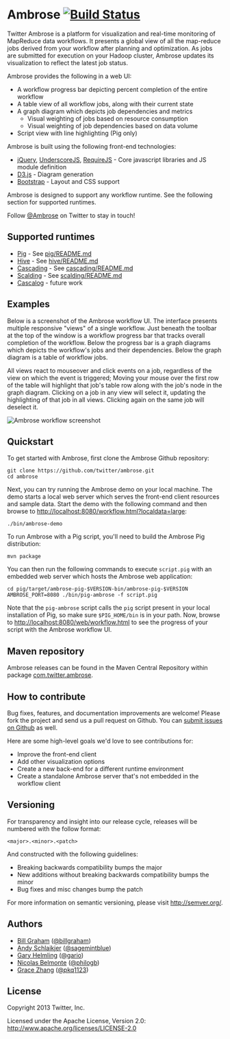 # Ambrose [![Build Status](https://secure.travis-ci.org/twitter/ambrose.png)](http://travis-ci.org/twitter/ambrose)

Twitter Ambrose is a platform for visualization and real-time monitoring of MapReduce data workflows.
It presents a global view of all the map-reduce jobs derived from your workflow after planning and
optimization. As jobs are submitted for execution on your Hadoop cluster, Ambrose updates its
visualization to reflect the latest job status.

Ambrose provides the following in a web UI:

* A workflow progress bar depicting percent completion of the entire workflow
* A table view of all workflow jobs, along with their current state
* A graph diagram which depicts job dependencies and metrics
    * Visual weighting of jobs based on resource consumption
    * Visual weighting of job dependencies based on data volume
* Script view with line highlighting (Pig only)

Ambrose is built using the following front-end technologies:

* [jQuery](http://jquery.com), [UnderscoreJS](http://underscorejs.com), [RequireJS](http://requirejs.org) - Core javascript libraries and JS module definition
* [D3.js](http://d3js.org) - Diagram generation
* [Bootstrap](http://getbootstrap.com/) - Layout and CSS support

Ambrose is designed to support any workflow runtime. See the following section for supported
runtimes.

Follow [@Ambrose](https://twitter.com/ambrose) on Twitter to stay in touch!

## Supported runtimes

* [Pig](http://pig.apache.org/) - See [pig/README.md](https://github.com/twitter/ambrose/blob/master/pig/README.md)
* [Hive](http://hive.apache.org/) - See [hive/README.md](https://github.com/twitter/ambrose/blob/master/hive/README.md)
* [Cascading](http://www.cascading.org/) - See [cascading/README.md](https://github.com/twitter/ambrose/blob/master/cascading/README.md)
* [Scalding](https://github.com/twitter/scalding) - See [scalding/README.md](https://github.com/twitter/ambrose/blob/master/scalding/README.md)
* [Cascalog](https://github.com/nathanmarz/cascalog) - future work

## Examples

Below is a screenshot of the Ambrose workflow UI. The interface presents multiple responsive "views"
of a single workflow. Just beneath the toolbar at the top of the window is a workflow progress bar
that tracks overall completion of the workflow. Below the progress bar is a graph diagrams which
depicts the workflow's jobs and their dependencies. Below the graph diagram is a table of workflow
jobs.

All views react to mouseover and click events on a job, regardless of the view on which the event is
triggered; Moving your mouse over the first row of the table will highlight that job's table row
along with the job's node in the graph diagram. Clicking on a job in any view will select it,
updating the highlighting of that job in all views. Clicking again on the same job will deselect it.

![Ambrose workflow screenshot](https://github.com/twitter/ambrose/raw/master/docs/img/ambrose-ss1.png)

## Quickstart

To get started with Ambrose, first clone the Ambrose Github repository:

```
git clone https://github.com/twitter/ambrose.git
cd ambrose
```

Next, you can try running the Ambrose demo on your local machine. The demo starts a local web server
which serves the front-end client resources and sample data. Start the demo with the following
command and then browse to
[http://localhost:8080/workflow.html?localdata=large](http://localhost:8080/workflow.html?localdata=large):

```
./bin/ambrose-demo
```

To run Ambrose with a Pig script, you'll need to build the Ambrose Pig distribution:

```
mvn package
```

You can then run the following commands to execute `script.pig` with an embedded web server which
hosts the Ambrose web application:

```
cd pig/target/ambrose-pig-$VERSION-bin/ambrose-pig-$VERSION
AMBROSE_PORT=8080 ./bin/pig-ambrose -f script.pig
```

Note that the `pig-ambrose` script calls the `pig` script present in your local installation of Pig,
so make sure `$PIG_HOME/bin` is in your path. Now, browse to
[http://localhost:8080/web/workflow.html](http://localhost:8080/workflow.html) to see the progress
of your script with the Ambrose workflow UI.

## Maven repository

Ambrose releases can be found in the Maven Central Repository within package
[com.twitter.ambrose](http://central.maven.org/maven2/com/twitter/ambrose).

## How to contribute

Bug fixes, features, and documentation improvements are welcome! Please fork the project and send us
a pull request on Github. You can [submit issues on Github](https://github.com/twitter/ambrose/issues)
as well.

Here are some high-level goals we'd love to see contributions for:

* Improve the front-end client
* Add other visualization options
* Create a new back-end for a different runtime environment
* Create a standalone Ambrose server that's not embedded in the workflow client

## Versioning

For transparency and insight into our release cycle, releases will be numbered with the follow format:

`<major>.<minor>.<patch>`

And constructed with the following guidelines:

* Breaking backwards compatibility bumps the major
* New additions without breaking backwards compatibility bumps the minor
* Bug fixes and misc changes bump the patch

For more information on semantic versioning, please visit http://semver.org/.

## Authors

* [Bill Graham](https://github.com/billonahill) ([@billgraham](https://twitter.com/billgraham))
* [Andy Schlaikjer](https://github.com/sagemintblue) ([@sagemintblue](https://twitter.com/sagemintblue))
* [Gary Helmling](https://github.com/ghelmling) ([@gario](https://twitter.com/gario))
* [Nicolas Belmonte](https://github.com/philogb) ([@philogb](https://twitter.com/philogb))
* [Grace Zhang](https://github.com/gzhangT) ([@pkq1123](https://twitter.com/pkq1123))

## License

Copyright 2013 Twitter, Inc.

Licensed under the Apache License, Version 2.0: http://www.apache.org/licenses/LICENSE-2.0
